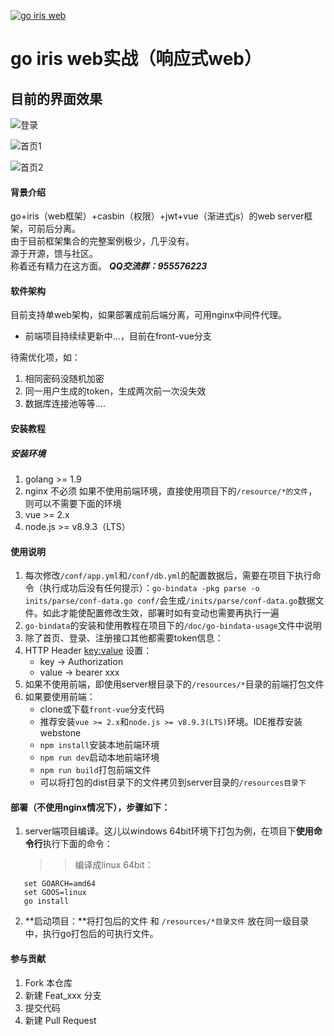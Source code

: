 <a href='https://gitee.com/yhm_my/go-iris'><img src='https://gitee.com/yhm_my/go-iris/widgets/widget_1.svg' alt='go iris web'></img></a>
# go iris web实战（响应式web）

## 目前的界面效果
![登录](https://images.gitee.com/uploads/images/2019/0108/173619_918bd02f_1537471.png "屏幕截图.png")

![首页1](https://images.gitee.com/uploads/images/2019/0108/173654_4cfd4836_1537471.png "屏幕截图.png")

![首页2](https://images.gitee.com/uploads/images/2019/0108/173718_83b02d34_1537471.png "屏幕截图.png")

#### 背景介绍
go+iris（web框架）+casbin（权限）+jwt+vue（渐进式js）的web server框架，可前后分离。<br />
由于目前框架集合的完整案例极少，几乎没有。<br />
源于开源，馈与社区。<br />
称着还有精力在这方面。
***QQ交流群：955576223***

#### 软件架构
目前支持单web架构，如果部署成前后端分离，可用nginx中间件代理。
* 前端项目持续续更新中...，目前在front-vue分支

待需优化项，如：
1. 相同密码没随机加密
2. 同一用户生成的token，生成两次前一次没失效
3. 数据库连接池等等....

#### 安装教程

##### 安装环境
1. golang >= 1.9
2. nginx 不必须
如果不使用前端环境，直接使用项目下的`/resource/*的文件`，则可以不需要下面的环境
3. vue >= 2.x
4. node.js >= v8.9.3（LTS）

#### 使用说明
1. 每次修改`/conf/app.yml`和`/conf/db.yml`的配置数据后，需要在项目下执行命令（执行成功后没有任何提示）：`go-bindata -pkg parse -o inits/parse/conf-data.go conf/`会生成`/inits/parse/conf-data.go`数据文件。如此才能使配置修改生效，部署时如有变动也需要再执行一遍
2. `go-bindata`的安装和使用教程在项目下的`/doc/go-bindata-usage`文件中说明
3. 除了首页、登录、注册接口其他都需要token信息：
4. HTTP Header <key:value> 设置：
    * key   -> Authorization
    * value -> bearer xxx
5. 如果不使用前端，即使用server根目录下的`/resources/*`目录的前端打包文件
6. 如果要使用前端：
    * clone或下载`front-vue`分支代码
    * 推荐安装`vue >= 2.x`和`node.js >= v8.9.3(LTS)`环境。IDE推荐安装webstone
    * `npm install`安装本地前端环境
    * `npm run dev`启动本地前端环境
    * `npm run build`打包前端文件
    * 可以将打包的dist目录下的文件拷贝到server目录的`/resources目录下`

#### 部署（不使用nginx情况下），步骤如下：
1. server端项目编译。这儿以windows 64bit环境下打包为例，在项目下**使用命令行**执行下面的命令：
    >    >编译成linux 64bit：
  ```set CGO_ENABLED=0<br/>
     set GOARCH=amd64
     set GOOS=linux
     go install
```
2. **启动项目：**将打包后的文件 和 `/resources/*目录文件` 放在同一级目录中，执行go打包后的可执行文件。



#### 参与贡献

1. Fork 本仓库
2. 新建 Feat_xxx 分支
3. 提交代码
4. 新建 Pull Request